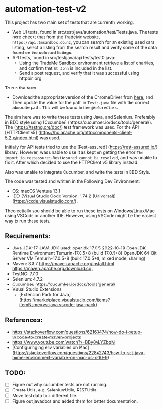 # automation-test-v2
This project has two main set of tests that are currently working.
- Web UI tests, found in src/test/java/automation/test/Tests.java. The tests here checkt that from the TradeMe website, `https://api.tmsandbox.co.nz`, you can search for an existing used cars listing, select a listing from the search result and verify some of the data found on the selected listings. 
- API tests, found in src/test/java/apiTests/test0.java:
    - Using the TradeMe Sandbox environment retrieve a list of charities, and confirm that `St John` is included in the list.
    - Send a post request, and verify that it was successful using httpbin.org


To run the tests 
- Download the appropriate version of the ChromeDriver from [here](https://chromedriver.chromium.org/downloads), and Then update the value for the path in `Tests.java` file with the correct absoulte path. This will be found in the `@BeforeClass`.

The aim here was to write these tests using Java, and Selenium. Preferably in BDD style using [Cucumber] (https://cucumber.io/docs/tools/general/). 
The (https://testng.org/doc/) test framework was used.
For the API [HTTPClient v5] (https://hc.apache.org/httpcomponents-client-5.2.x/index.html) was used. 

Initially for API tests tried to use the [Rest-assured] (https://rest-assured.io/) library. However, was unable to use it as kept on getting the error `The import io.restassured.RestAssured cannot be resolved`, and was unable to fix it. After which decided to use the HTTPClient v5 library instead.  

Also was unable to integrate Cucumber, and write the tests in BBD Style.

The code was tested and written in the Following Dev Environment:
- OS: macOS Ventura 13.1
- IDE: [Visual Studio Code Version: 1.74.2 (Universal)] (https://code.visualstudio.com/).

Theorectially you should be able to run these tests on Windows/Linux/Mac using VSCode or another IDE. However, using VSCode might be the easiest way to run these tests. 


## Requirements:
- Java JDK: 17 
    JAVA JDK used:
    openjdk 17.0.5 2022-10-18
    OpenJDK Runtime Environment Temurin-17.0.5+8 (build 17.0.5+8)
    OpenJDK 64-Bit Server VM Temurin-17.0.5+8 (build 17.0.5+8, mixed mode, sharing)
- Maven: 3.8.7
    https://maven.apache.org/install.html
    https://maven.apache.org/download.cgi
- TestNG: 7.7.0
- Selenium: 4.7.2
- Cucumber: https://cucumber.io/docs/tools/general/
- Visual Studio Extensions 
  - [Extension Pack for Java] (https://marketplace.visualstudio.com/items?itemName=vscjava.vscode-java-pack)


## References: 
- https://stackoverflow.com/questions/62163474/how-do-i-setup-vscode-to-create-maven-projects
- https://www.youtube.com/watch?v=BBy8vLYZbqM
- [Configuringing env variables on Mac] (https://stackoverflow.com/questions/22842743/how-to-set-java-home-environment-variable-on-mac-os-x-10-9)


## TODO:
- [ ] Figure out why cucumber tests are not running. 
- [ ] Create Utils, e.g. SeleniumUtils, RESTUtils.
- [ ] Move test data to a different file.
- [ ] Figure out javadocs and added them for better documentation.